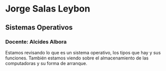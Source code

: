 # Jorge Salas Leybon

## Sistemas Operativos
### Docente: Alcides Albora
Estamos revisando lo que es un sistema operativo, los tipos que hay y sus funciones. También estamos viendo sobre el almacenamiento de las computadoras y su forma de arranque.